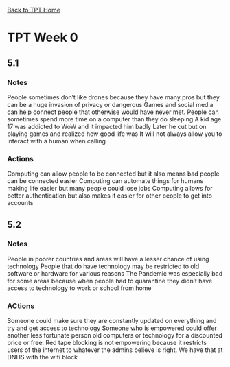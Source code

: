 [Back to TPT Home](../testprephome)

# TPT Week 0 


## 5.1

### Notes

People sometimes don&rsquo;t like drones because they have many pros but they can be a huge invasion of privacy or dangerous
Games and social media can help connect people that otherwise would have never met.
People can sometimes spend more time on a computer than they do sleeping
A kid age 17 was addicted to WoW and it impacted him badly
Later he cut but on playing games and realized how good life was
It will not always allow you to interact with a human when calling

### Actions
Computing can allow people to be connected but it also means bad people can be connected easier
Computing can automate things for humans making life easier but many people could lose jobs
Computing allows for better authentication but also makes it easier for other people to get into accounts


## 5.2

### Notes
People in poorer countries and areas will have a lesser chance of using technology
People that do have technology may be restricted to old software or hardware for various reasons
The Pandemic was especially bad for some areas because when people had to quarantine they didn&rsquo;t have access to technology to work or school from home

### ACtions
Someone could make sure they are constantly updated on everything and try and get access to technology
Someone who is empowered could offer another less fortunate person old computers or technology for a discounted price or free.
Red tape blocking is not empowering because it restricts users of the internet to whatever the admins believe is right. We have that at DNHS with the wifi block

